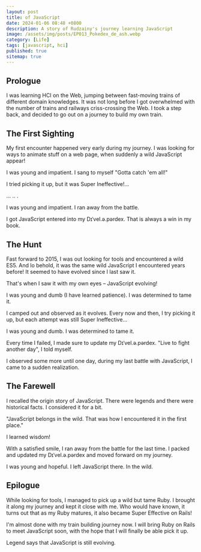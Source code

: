 ```yaml
---
layout: post
title: of JavaScript
date: 2024-01-06 08:48 +0800
description: A story of Rudzainy's journey learning JavaScript
image: /assets/img/posts/EP013_Pokedex_de_ash.webp
category: [Life]
tags: [javascript, hci]
published: true
sitemap: true
---
```


## Prologue 

I was learning HCI on the Web, jumping between fast-moving trains of different domain knowledges. It was not long before I got overwhelmed with the number of trains and railways criss-crossing the Web. I took a step back, and decided to go out on a journey to build my own train.

## The First Sighting

My first encounter happened very early during my journey. I was looking for ways to animate stuff on a web page, when suddenly a wild JavaScript appear!

I was young and impatient. 
I sang to myself "Gotta catch 'em all!" 

I tried picking it up, but it was Super Ineffective!... 

... .. .

I was young and impatient. 
I ran away from the battle. 

I got JavaScript entered into my Dɪˈvel.ə.pərdex. That is always a win in my book.

## The Hunt

Fast forward to 2015, I was out looking for tools and encountered a wild ES5. And lo behold, it was the same wild JavaScript I encountered years before! It seemed to have evolved since I last saw it. 

That's when I saw it with my own eyes – JavaScript evolving!

I was young and dumb (I have learned patience). 
I was determined to tame it. 

I camped out and observed as it evolves.
Every now and then, I try picking it up, but each attempt was still Super Ineffective... 

I was young and dumb.
I was determined to tame it. 

Every time I failed, I made sure to update my Dɪˈvel.ə.pərdex. "Live to fight another day", I told myself.

I observed some more until one day, during my last battle with JavaScript, I came to a sudden realization.

## The Farewell

I recalled the origin story of JavaScript. There were legends and there were historical facts. I considered it for a bit.

"JavaScript belongs in the wild. That was how I encountered it in the first place." 

I learned wisdom!

With a satisfied smile, I ran away from the battle for the last time. I packed and updated my Dɪˈvel.ə.pərdex and moved forward on my journey.

I was young and hopeful.
I left JavaScript there. 
In the wild. 

## Epilogue

While looking for tools, I managed to pick up a wild but tame Ruby. I brought it along my journey and kept it close with me. Who would have known, it turns out that as my Ruby matures, it also became Super Effective on Rails! 

I'm almost done with my train building journey now. 
I will bring Ruby on Rails to meet JavaScript soon, with the hope that I will finally be able pick it up.

Legend says that JavaScript is still evolving. 

